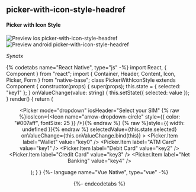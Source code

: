 ## picker-with-icon-style-headref
#### Picker with Icon Style

![Preview ios picker-with-icon-style-headref](https://github.com/GeekyAnts/NativeBase-KitchenSink/raw/v2.6.1/screenshots/ios/picker-with-icon-style.png)
![Preview android picker-with-icon-style-headref](https://github.com/GeekyAnts/NativeBase-KitchenSink/raw/v2.6.1/screenshots/android/picker.gif)

*Synatx*

{% codetabs name="React Native", type="js" -%}
import React, { Component } from "react";
import { Container, Header, Content, Icon, Picker, Form } from "native-base";
class PickerWithIconStyle extends Component {
  constructor(props) {
    super(props);
    this.state = {
      selected: "key1"
    };
  }
  onValueChange(value: string) {
    this.setState({
      selected: value
    });
  }
  render() {
    return (
      <Container>
        <Header />
        <Content>
          <Form>
            <Picker
              mode="dropdown"
              iosHeader="Select your SIM"
              {% raw %}iosIcon={<Icon name="arrow-dropdown-circle" style={{ color: "#007aff", fontSize: 25 }} />}{% endraw %}
              {% raw %}style={{ width: undefined }}{% endraw %}
              selectedValue={this.state.selected}
              onValueChange={this.onValueChange.bind(this)}
            >
              <Picker.Item label="Wallet" value="key0" />
              <Picker.Item label="ATM Card" value="key1" />
              <Picker.Item label="Debit Card" value="key2" />
              <Picker.Item label="Credit Card" value="key3" />
              <Picker.Item label="Net Banking" value="key4" />
            </Picker>
          </Form>
        </Content>
      </Container>
    );
  }
}
{%- language name="Vue Native", type="vue" -%}
<template>
  <nb-container>
    <nb-header />
    <nb-content>
      <nb-form>
        <nb-picker
          mode="dropdown"
          iosHeader="Select your SIM"
          :iosIcon="getIosIcon()"
          :selectedValue="selected"
          :onValueChange="onValueChange"
        >
          <item label="Wallet" value="key0" />
          <item label="ATM Card" value="key1" />
          <item label="Debit Card" value="key2" />
          <item label="Credit Card" value="key3" />
          <item label="Net Banking" value="key4" />
        </nb-picker>
      </nb-form>
    </nb-content>
  </nb-container>
</template>
<script>
import React from "react";
import { Picker, Icon } from "native-base";
export default {
  components: { Item: Picker.Item },
  data: function() {
    return {
      selected: "key1"
    };
  },
  methods: {
    onValueChange: function(value) {
      this.selected = value;
    },
    getIosIcon: function() {
      {% raw %}return <Icon name="ios-arrow-dropdown-circle" style={{ color: "#007aff", fontSize: 25 }} />;{% endraw %}
    }
  }
};
</script>
{%- endcodetabs %}
<br />
